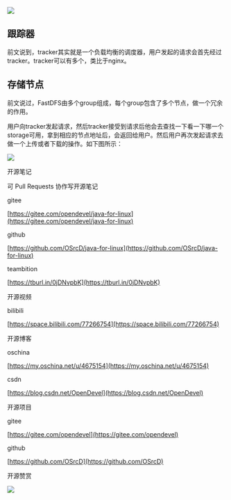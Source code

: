 ![](https://tcs.teambition.net/storage/31217e7f266bb172677e03ec6329fea7695d?Signature=eyJhbGciOiJIUzI1NiIsInR5cCI6IkpXVCJ9.eyJBcHBJRCI6IjU5Mzc3MGZmODM5NjMyMDAyZTAzNThmMSIsIl9hcHBJZCI6IjU5Mzc3MGZmODM5NjMyMDAyZTAzNThmMSIsIl9vcmdhbml6YXRpb25JZCI6IiIsImV4cCI6MTYxMDg5NTA1NywiaWF0IjoxNjEwMjkwMjU3LCJyZXNvdXJjZSI6Ii9zdG9yYWdlLzMxMjE3ZTdmMjY2YmIxNzI2NzdlMDNlYzYzMjlmZWE3Njk1ZCJ9.2Y219rJ58ZCeJHOxT8LcaS3mrj0Y-UEhD0ryGEhLEbQ&download=image.png "")

## 跟踪器

前文说到，tracker其实就是一个负载均衡的调度器，用户发起的请求会首先经过tracker。tracker可以有多个，类比于nginx。

## 存储节点

前文说过，FastDFS由多个group组成，每个group包含了多个节点，做一个冗余的作用。

用户向tracker发起请求，然后tracker接受到请求后他会去查找一下看一下哪一个storage可用，拿到相应的节点地址后，会返回给用户。然后用户再次发起请求去做一个上传或者下载的操作。如下图所示：

![](https://tcs.teambition.net/storage/3121fef1d931a49ea12122b1ff6aaa1bce9b?Signature=eyJhbGciOiJIUzI1NiIsInR5cCI6IkpXVCJ9.eyJBcHBJRCI6IjU5Mzc3MGZmODM5NjMyMDAyZTAzNThmMSIsIl9hcHBJZCI6IjU5Mzc3MGZmODM5NjMyMDAyZTAzNThmMSIsIl9vcmdhbml6YXRpb25JZCI6IiIsImV4cCI6MTYxMDg5NTA1NywiaWF0IjoxNjEwMjkwMjU3LCJyZXNvdXJjZSI6Ii9zdG9yYWdlLzMxMjFmZWYxZDkzMWE0OWVhMTIxMjJiMWZmNmFhYTFiY2U5YiJ9.o8YjtEXwMmlxQvW5zm2zeEP5B-wxfyP3g945LCijmBc&download=image.png "")







开源笔记

可 Pull Requests 协作写开源笔记

gitee

[https://gitee.com/opendevel/java-for-linux](https://gitee.com/opendevel/java-for-linux)

github

[https://github.com/OSrcD/java-for-linux](https://github.com/OSrcD/java-for-linux)

teambition

[https://tburl.in/0jDNvpbK](https://tburl.in/0jDNvpbK)

开源视频

bilibili

[https://space.bilibili.com/77266754](https://space.bilibili.com/77266754)

开源博客

oschina

[https://my.oschina.net/u/4675154](https://my.oschina.net/u/4675154)

csdn

[https://blog.csdn.net/OpenDevel](https://blog.csdn.net/OpenDevel)

开源项目

gitee

[https://gitee.com/opendevel](https://gitee.com/opendevel)

github

[https://github.com/OSrcD](https://github.com/OSrcD)

开源赞赏

![](https://tcs.teambition.net/storage/3121aed56e96d914e1046f3b498b493ce232?Signature=eyJhbGciOiJIUzI1NiIsInR5cCI6IkpXVCJ9.eyJBcHBJRCI6IjU5Mzc3MGZmODM5NjMyMDAyZTAzNThmMSIsIl9hcHBJZCI6IjU5Mzc3MGZmODM5NjMyMDAyZTAzNThmMSIsIl9vcmdhbml6YXRpb25JZCI6IiIsImV4cCI6MTYxMDg5NTA1NywiaWF0IjoxNjEwMjkwMjU3LCJyZXNvdXJjZSI6Ii9zdG9yYWdlLzMxMjFhZWQ1NmU5NmQ5MTRlMTA0NmYzYjQ5OGI0OTNjZTIzMiJ9.nlWImTK2xahmhebrJXkYiTQb68F1Yh4B2BpZ4XPpihY&download=image.png "")

